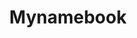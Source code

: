 ---
layout: single-rating-store
title: Mynamebook
description: Книги для детей
year: 2014
delivery: по РФ от 2000 руб.
url-ad: https://ad.admitad.com/g/btrwxhru7mbaaff9d7dd4c2fcac89a/
assortment: игрушки, средства гигиены.
discounts: Скидки до 10%
image: /assets/banners/banner-75766d1ec178617ff12ce1f33876cb19.jpg
---